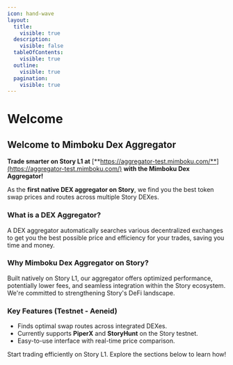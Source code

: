 ```yaml
---
icon: hand-wave
layout:
  title:
    visible: true
  description:
    visible: false
  tableOfContents:
    visible: true
  outline:
    visible: true
  pagination:
    visible: true
---
```


# Welcome

## Welcome to Mimboku Dex Aggregator

**Trade smarter on Story L1 at** [**https://aggregator-test.mimboku.com/**](https://aggregator-test.mimboku.com/) **with the Mimboku Dex Aggregator!**

As the **first native DEX aggregator on Story**, we find you the best token swap prices and routes across multiple Story DEXes.

### What is a DEX Aggregator?

A DEX aggregator automatically searches various decentralized exchanges to get you the best possible price and efficiency for your trades, saving you time and money.

### Why Mimboku Dex Aggregator on Story?

Built natively on Story L1, our aggregator offers optimized performance, potentially lower fees, and seamless integration within the Story ecosystem. We're committed to strengthening Story's DeFi landscape.

### Key Features (Testnet - Aeneid)

* Finds optimal swap routes across integrated DEXes.
* Currently supports **PiperX** and **StoryHunt** on the Story testnet.
* Easy-to-use interface with real-time price comparison.

Start trading efficiently on Story L1. Explore the sections below to learn how!
